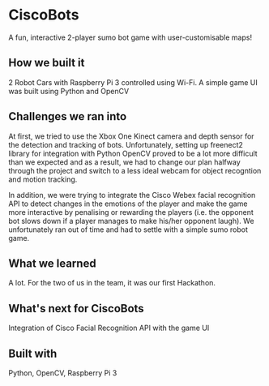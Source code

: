 # CiscoBots 

A fun, interactive 2-player sumo bot game with user-customisable maps!  

## How we built it
2 Robot Cars with Raspberry Pi 3 controlled using Wi-Fi. A simple game UI was built using Python and OpenCV

## Challenges we ran into
At first, we tried to use the Xbox One Kinect camera and depth sensor for the detection and tracking of bots. Unfortunately, setting up freenect2 library for integration with Python OpenCV proved to be a lot more difficult than we expected and as a result, we had to change our plan halfway through the project and switch to a less ideal webcam for object recogntion and motion tracking. 

In addition, we were trying to integrate the Cisco Webex facial recognition API to detect changes in the emotions of the player and make the game more interactive by penalising or rewarding the players (i.e. the opponent bot slows down if a player manages to make his/her opponent laugh). We unfortunately ran out of time and had to settle with a simple sumo robot game. 

## What we learned

A lot. For the two of us in the team, it was our first Hackathon. 

## What's next for CiscoBots

Integration of Cisco Facial Recognition API with the game UI

## Built with 

Python, OpenCV, Raspberry Pi 3 
